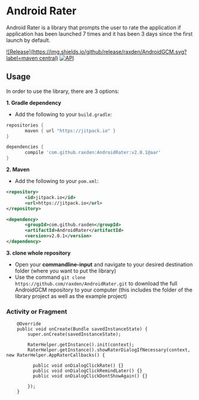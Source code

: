 Android Rater
==========

Android Rater is a library that prompts the user to rate the application if application has been launched 7 times and it has been 3 days since the first launch by default.

[![Release](https://img.shields.io/github/release/raxden/AndroidGCM.svg?label=maven central)](https://jitpack.io/#raxden/AndroidRater/) [![API](https://img.shields.io/badge/API-10%2B-green.svg?style=flat)](https://android-arsenal.com/api?level=10)

## Usage

In order to use the library, there are 3 options:

**1. Gradle dependency**

 - 	Add the following to your `build.gradle`:
 ```gradle
repositories {
	    maven { url "https://jitpack.io" }
}

dependencies {
	    compile 'com.github.raxden:AndroidRater:v2.0.1@aar'
}
```

**2. Maven**
- Add the following to your `pom.xml`:
 ```xml
<repository>
       	<id>jitpack.io</id>
	    <url>https://jitpack.io</url>
</repository>

<dependency>
	    <groupId>com.github.raxden</groupId>
	    <artifactId>AndroidRater</artifactId>
	    <version>v2.0.1</version>
</dependency>
```

**3. clone whole repository**
 - Open your **commandline-input** and navigate to your desired destination folder (where you want to put the library)
 - Use the command `git clone https://github.com/raxden/AndroidRater.git` to download the full AndroidGCM repository to your computer (this includes the folder of the library project as well as the example project)


### Activity or Fragment

```
    @Override
    public void onCreate(Bundle savedInstanceState) {
        super.onCreate(savedInstanceState);
        
        RaterHelper.getInstance().init(context);
        RaterHelper.getInstance().showRaterDialogIfNecessary(context, new RaterHelper.AppRaterCallbacks() {
        
          public void onDialogClickRate() {}
          public void onDialogClickRemindLater() {}
          public void onDialogClickDontShowAgain() {}
          
        });
    }
```
